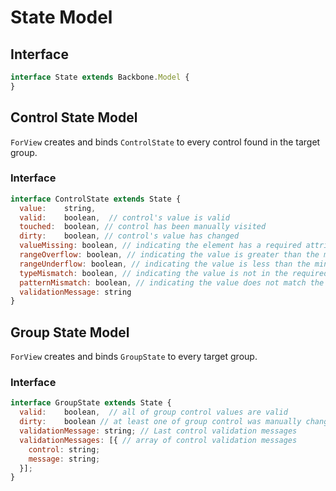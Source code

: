 # State Model

## Interface
```javascript
interface State extends Backbone.Model {
}
```

## Control State Model
`ForView` creates and binds `ControlState` to every control found in the target group.

### Interface
```javascript
interface ControlState extends State {
  value:    string,
  valid:    boolean,  // control's value is valid
  touched:  boolean, // control has been manually visited
  dirty:    boolean, // control's value has changed
  valueMissing: boolean, // indicating the element has a required attribute, but no value.
  rangeOverflow: boolean, // indicating the value is greater than the maximum specified by the max attribute.
  rangeUnderflow: boolean, // indicating the value is less than the minimum specified by the min attribute.
  typeMismatch: boolean, // indicating the value is not in the required syntax
  patternMismatch: boolean, // indicating the value does not match the specified pattern
  validationMessage: string
}
```

## Group State Model
`ForView` creates and binds `GroupState` to every target group.

### Interface
```javascript
interface GroupState extends State {
  valid:    boolean,  // all of group control values are valid
  dirty:    boolean // at least one of group control was manually changed
  validationMessage: string; // Last control validation messages
  validationMessages: [{ // array of control validation messages
    control: string;
    message: string;
  }];
}
```